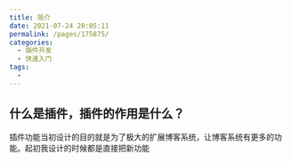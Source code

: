 ```yaml
---
title: 简介
date: 2021-07-24 20:05:11
permalink: /pages/175875/
categories:
  - 插件开发
  - 快速入门
tags:
  - 
---
```


## 什么是插件，插件的作用是什么？

插件功能当初设计的目的就是为了极大的扩展博客系统，让博客系统有更多的功能。起初我设计的时候都是直接把新功能

